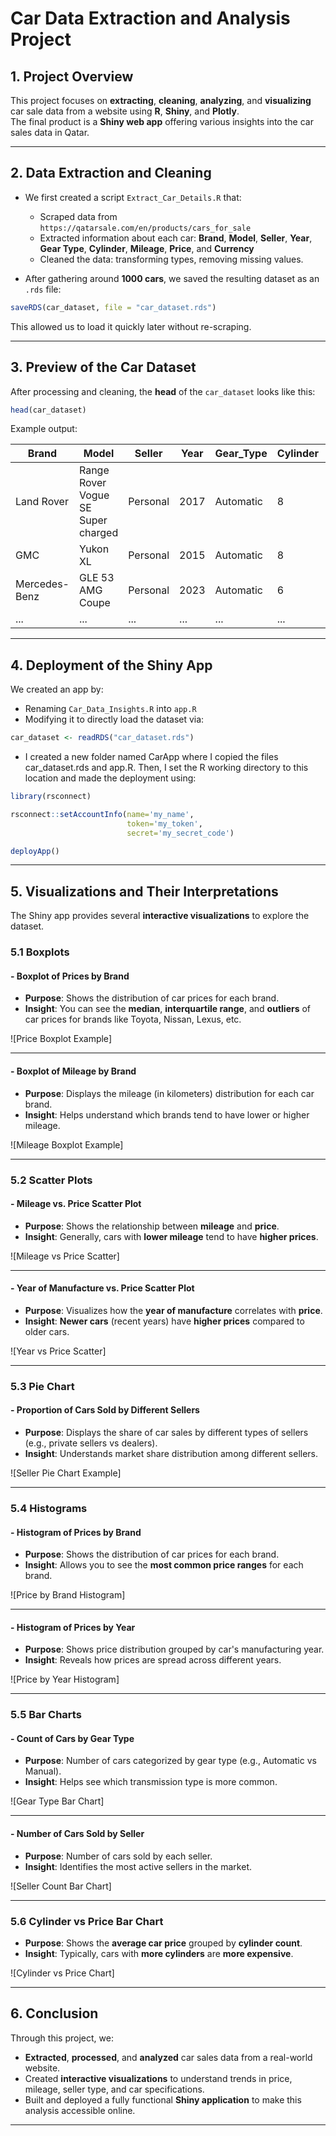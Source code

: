 # Car Data Extraction and Analysis Project

## 1. Project Overview

This project focuses on **extracting**, **cleaning**, **analyzing**, and **visualizing** car sale data from a website using **R**, **Shiny**, and **Plotly**.  
The final product is a **Shiny web app** offering various insights into the car sales data in Qatar.

---

## 2. Data Extraction and Cleaning

- We first created a script `Extract_Car_Details.R` that:
  - Scraped data from `https://qatarsale.com/en/products/cars_for_sale`
  - Extracted information about each car: **Brand**, **Model**, **Seller**, **Year**, **Gear Type**, **Cylinder**, **Mileage**, **Price**, and **Currency**
  - Cleaned the data: transforming types, removing missing values.
  
- After gathering around **1000 cars**, we saved the resulting dataset as an `.rds` file:

```r
saveRDS(car_dataset, file = "car_dataset.rds")
```

This allowed us to load it quickly later without re-scraping.

---

## 3. Preview of the Car Dataset

After processing and cleaning, the **head** of the `car_dataset` looks like this:

```r
head(car_dataset)
```

Example output:

| Brand     | Model                | Seller         | Year | Gear_Type | Cylinder | Mileage | Price  | Currency |
|-----------|-----------------------|----------------|------|-----------|----------|---------|--------|----------|
| Land Rover    | Range Rover Vogue SE Super charged       | Personal | 2017 | Automatic | 8        | 122000   | 109000 | Q.R      |
| GMC    | Yukon XL        | Personal         | 2015 | Automatic | 8        | 145000   | 53000 | Q.R      |
| Mercedes-Benz     | GLE 53 AMG Coupe                  | Personal | 2023 | Automatic | 6       | 19000   | 377000 | Q.R      |
| ...       | ...                     | ...            | ...  | ...       | ...      | ...     | ...    | ...      |

---

## 4. Deployment of the Shiny App

We created an app by:
- Renaming `Car_Data_Insights.R` into `app.R`
- Modifying it to directly load the dataset via:

```r
car_dataset <- readRDS("car_dataset.rds")
```

- I created a new folder named CarApp where I copied the files car_dataset.rds and app.R. Then, I set the R working directory to this location and made the deployment using:

```r
library(rsconnect)

rsconnect::setAccountInfo(name='my_name',
                          token='my_token',
                          secret='my_secret_code')

deployApp()
```

---

## 5. Visualizations and Their Interpretations

The Shiny app provides several **interactive visualizations** to explore the dataset.

### 5.1 Boxplots

#### - Boxplot of Prices by Brand

- **Purpose**: Shows the distribution of car prices for each brand.
- **Insight**: You can see the **median**, **interquartile range**, and **outliers** of car prices for brands like Toyota, Nissan, Lexus, etc.

![Price Boxplot Example]



















---

#### - Boxplot of Mileage by Brand

- **Purpose**: Displays the mileage (in kilometers) distribution for each car brand.
- **Insight**: Helps understand which brands tend to have lower or higher mileage.

![Mileage Boxplot Example]



















---

### 5.2 Scatter Plots

#### - Mileage vs. Price Scatter Plot

- **Purpose**: Shows the relationship between **mileage** and **price**.
- **Insight**: Generally, cars with **lower mileage** tend to have **higher prices**.

![Mileage vs Price Scatter]





















---

#### - Year of Manufacture vs. Price Scatter Plot

- **Purpose**: Visualizes how the **year of manufacture** correlates with **price**.
- **Insight**: **Newer cars** (recent years) have **higher prices** compared to older cars.

![Year vs Price Scatter]





















---

### 5.3 Pie Chart

#### - Proportion of Cars Sold by Different Sellers

- **Purpose**: Displays the share of car sales by different types of sellers (e.g., private sellers vs dealers).
- **Insight**: Understands market share distribution among different sellers.

![Seller Pie Chart Example]





















---

### 5.4 Histograms

#### - Histogram of Prices by Brand

- **Purpose**: Shows the distribution of car prices for each brand.
- **Insight**: Allows you to see the **most common price ranges** for each brand.

![Price by Brand Histogram]





















---

#### - Histogram of Prices by Year

- **Purpose**: Shows price distribution grouped by car's manufacturing year.
- **Insight**: Reveals how prices are spread across different years.

![Price by Year Histogram]





















---

### 5.5 Bar Charts

#### - Count of Cars by Gear Type

- **Purpose**: Number of cars categorized by gear type (e.g., Automatic vs Manual).
- **Insight**: Helps see which transmission type is more common.

![Gear Type Bar Chart]





















---

#### - Number of Cars Sold by Seller

- **Purpose**: Number of cars sold by each seller.
- **Insight**: Identifies the most active sellers in the market.

![Seller Count Bar Chart]



















---

### 5.6 Cylinder vs Price Bar Chart

- **Purpose**: Shows the **average car price** grouped by **cylinder count**.
- **Insight**: Typically, cars with **more cylinders** are **more expensive**.

![Cylinder vs Price Chart]





















---

## 6. Conclusion

Through this project, we:
- **Extracted**, **processed**, and **analyzed** car sales data from a real-world website.
- Created **interactive visualizations** to understand trends in price, mileage, seller type, and car specifications.
- Built and deployed a fully functional **Shiny application** to make this analysis accessible online.

---


